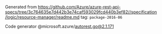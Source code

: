 Generated from https://github.com/Azure/azure-rest-api-specs/tree/3c764635e7d442b3e74caf593029fcd440b3ef82//specification/logic/resource-manager/readme.md tag: `package-2016-06`

Code generator @microsoft.azure/autorest.go@2.1.171


